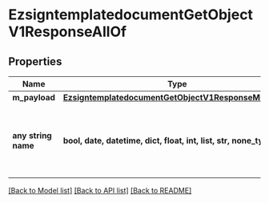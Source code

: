 # EzsigntemplatedocumentGetObjectV1ResponseAllOf


## Properties
Name | Type | Description | Notes
------------ | ------------- | ------------- | -------------
**m_payload** | [**EzsigntemplatedocumentGetObjectV1ResponseMPayload**](EzsigntemplatedocumentGetObjectV1ResponseMPayload.md) |  | 
**any string name** | **bool, date, datetime, dict, float, int, list, str, none_type** | any string name can be used but the value must be the correct type | [optional]

[[Back to Model list]](../README.md#documentation-for-models) [[Back to API list]](../README.md#documentation-for-api-endpoints) [[Back to README]](../README.md)


